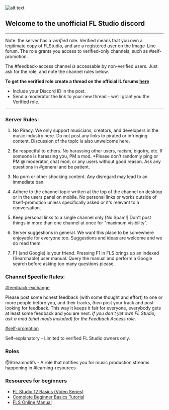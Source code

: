 ![alt text](https://www.image-line.com/flstudio/img/fruit.png "FLStudio Logo")
## Welcome to the unofficial FL Studio discord
---
Note: the server has a *verified* role. Verified means that you own a legitimate copy of FLStudio, and are a registered user on the Image-Line forum. The role grants you access to verified-only channels, such as #self-promotion. 

The #feedback-access channel *is* accessable by non-verified users. Just ask for the role, and note the channel rules below.

**To get the verified role create a thread on the official IL forums [here](http://forum.image-line.com/viewforum.php?f=1989)**

- Include your Discord ID in the post.
- Send a moderator the link to your new thread - we'll grant you the Verified role.

---
### Server Rules:

1. No Piracy.
We only support musicians, creators, and developers in the music industry here. Do not post any links to pirated or infringing content. Discussion of the topic is also unwelcome here.

2. Be respectful to others.
No harassing other users, racism, bigotry, etc. If someone is harassing you, PM a mod. *Please don't randomly ping or PM @ moderator, chat mod, or any users without good reason. Ask any questions in #general and be patient.

3. No porn or other shocking content.
Any disregard may lead to an immediate ban.

4. Adhere to the channel topic written at the top of the channel on desktop or in the users panel on mobile.
No personal links or works outside of #self-promotion unless specifically asked or it's relevant to a conversation.

5. Keep personal links to a single channel only [No Spam!]
Don't post things in more than one channel at once for "maximum visibility".

6. Server suggestions in general.
We want this place to be somewhere enjoyable for everyone too. Suggestions and ideas are welcome and we do read them.

7. F1 (and Google) is your friend.
Pressing F1 in FLS brings up an indexed (Searchable) user manual. Query the manual and perform a Google search before asking too many questions please.

### Channel Specific Rules:

[#feedback-exchange](https://discordapp.com/channels/245006986490544129/501563193769066501)

Please post some honest feedback (with some thought and effort) to one or more people before you, and their tracks, *then* post your track and post looking for feedback. This way it keeps it fair for everyone, everybody gets at least some feedback and you are next. *If you don't yet own FL Studio, ask a mod (chat mods included) for the Feedback Access role.*

[#self-promotion](https://discordapp.com/channels/245006986490544129/245742738279104513)

Self-explanatory - Limited to verified FL Studio owners only.

### Roles
 @Streamnotifs - A role that notifies you for music production streams happening in #learning-resources
 
### Resources for beginners
- [FL Studio 12 Basics (Video Series)](https://www.youtube.com/playlist?list=PLGYoE903Nir5I5A8IBNVV0euTUuKcpq7Y)
- [Complete Beginner Basics Tutorial](https://www.youtube.com/watch?v=pDIsEZsalAo)
- [FLS Online Manual](https://www.image-line.com/support/flstudio_online_manual/)
